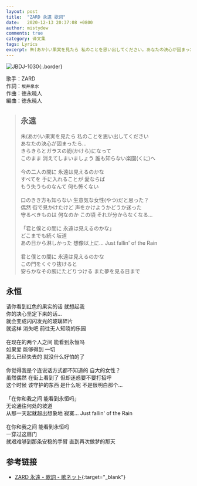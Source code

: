 ```yaml
---
layout: post
title:  "ZARD 永遠 歌词"
date:   2020-12-13 20:37:08 +0800
author: mistydew
comments: true
category: 译文集
tags: Lyrics
excerpt: 朱(あか)い果実を見たら 私のことを思い出してください。あなたの決心が固まったら…きらきらとガラスの紛(かけら)になって。このまま 消えてしまいましょう 誰も知らない楽園(くに)へ。
---
```

![JBDJ-1030](https://www.generasia.com/w/images/thumb/2/20/Eien_single.jpg/297px-Eien_single.jpg){:.border}

歌手：ZARD<br>
作詞：`坂井泉水`<br>
作曲：徳永暁人<br>
編曲：徳永暁人

<blockquote class="original">
  <h2>永遠</h2>
  <p>
    朱(あか)い果実を見たら 私のことを思い出してください<br>
    あなたの決心が固まったら…<br>
    きらきらとガラスの紛(かけら)になって<br>
    このまま 消えてしまいましょう 誰も知らない楽園(くに)へ<br>
    <br>
    今の二人の間に 永遠は見えるのかな<br>
    すべてを 手に入れることが 愛ならば<br>
    もう失うものなんて 何も怖くない<br>
    <br>
    口のきき方も知らない 生意気な女性(やつ)だと思った？<br>
    偶然 街で見かけたけど 声をかけようかどうか迷った<br>
    守るべきものは 何なのか この頃 それが分からなくなる…<br>
    <br>
    「君と僕との間に 永遠は見えるのかな」<br>
    どこまでも続く坂道<br>
    あの日から淋しかった 想像以上に… Just fallin' of the Rain<br>
    <br>
    君と僕との間に 永遠は見えるのかな<br>
    この門をくぐり抜けると<br>
    安らかなその腕にたどりつける また夢を見る日まで
  </p>
</blockquote>

<div class="translation">
  <h2>永恒</h2>
  <p>
    请你看到红色的果实的话 就想起我<br>
    你的决心坚定下来的话…<br>
    就会变成闪闪发光的玻璃碎片<br>
    就这样 消失吧 前往无人知晓的乐园<br>
    <br>
    在现在的两个人之间 能看到永恒吗<br>
    如果爱 能够得到 一切<br>
    那么已经失去的 就没什么好怕的了<br>
    <br>
    你觉得我是个连说话方式都不知道的 自大的女性？<br>
    虽然偶然 在街上看到了 但却迷惑要不要打招呼<br>
    这个时候 该守护的东西 是什么呢 不是很明白那个…<br>
    <br>
    「在你和我之间 能看到永恒吗」<br>
    无论通往何处的坡道<br>
    从那一天起就超出想象地 寂寞… Just fallin' of the Rain<br>
    <br>
    在你和我之间 能看到永恒吗<br>
    一穿过这扇门<br>
    就艰难够到那条安稳的手臂 直到再次做梦的那天
  </p>
</div>

## 参考链接

* [ZARD 永遠 - 歌詞 - 歌ネット](https://www.uta-net.com/song/9882/){:target="_blank"}
